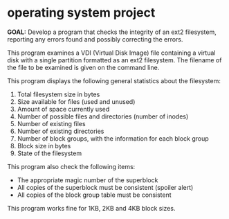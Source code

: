 # operating system project

**GOAL:** Develop a program that checks the integrity of an ext2 filesystem, 
reporting any errors found and possibly correcting the errors.

This program examines a VDI (Virtual Disk Image) file containing a virtual disk with a single 
partition formatted as an ext2 filesystem. The filename of the file to be examined is given on 
the command line.
      
This program displays the following general statistics about the filesystem:
1. Total filesystem size in bytes
2. Size available for files (used and unused)
3. Amount of space currently used
3. Number of possible files and directories (number of inodes)
4. Number of existing files
5. Number of existing directories
6. Number of block groups, with the information for each block group
7. Block size in bytes
8. State of the filesystem

This program also check the following items:
- The appropriate magic number of the superblock
- All copies of the superblock must be consistent (spoiler alert)
- All copies of the block group table must be consistent

This program works fine for 1KB, 2KB and 4KB block sizes.
